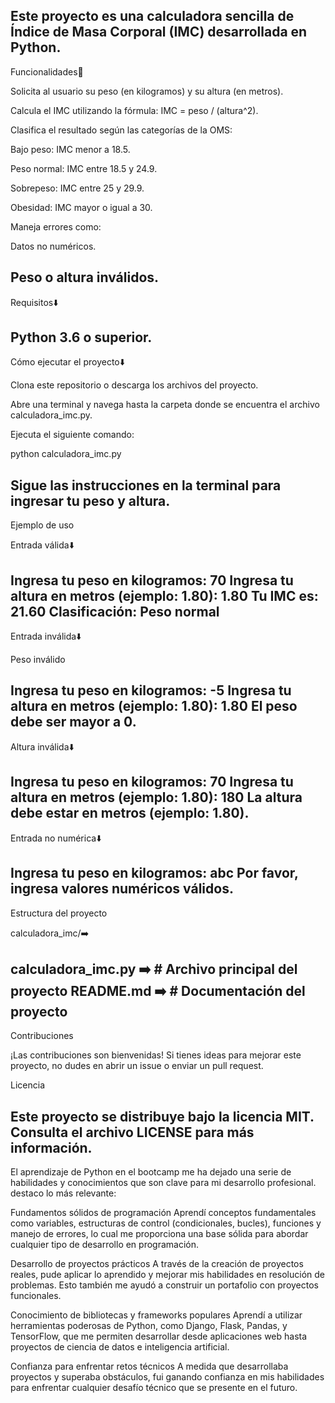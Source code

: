 Este proyecto es una calculadora sencilla de Índice de Masa Corporal (IMC) desarrollada en Python.
------------------------------------------------------------------------------------------------
Funcionalidades🔗

Solicita al usuario su peso (en kilogramos) y su altura (en metros).

Calcula el IMC utilizando la fórmula: IMC = peso / (altura^2).

Clasifica el resultado según las categorías de la OMS:

Bajo peso: IMC menor a 18.5.

Peso normal: IMC entre 18.5 y 24.9.

Sobrepeso: IMC entre 25 y 29.9.

Obesidad: IMC mayor o igual a 30.

Maneja errores como:

Datos no numéricos.

Peso o altura inválidos.
------------------------------------------------------------------------------------------------
Requisitos⬇️

Python 3.6 o superior.
------------------------------------------------------------------------------------------------
Cómo ejecutar el proyecto⬇️

Clona este repositorio o descarga los archivos del proyecto.

Abre una terminal y navega hasta la carpeta donde se encuentra el archivo calculadora_imc.py.

Ejecuta el siguiente comando:

python calculadora_imc.py

Sigue las instrucciones en la terminal para ingresar tu peso y altura.
------------------------------------------------------------------------------------------------
Ejemplo de uso

Entrada válida⬇️

Ingresa tu peso en kilogramos: 70
Ingresa tu altura en metros (ejemplo: 1.80): 1.80
Tu IMC es: 21.60
Clasificación: Peso normal
------------------------------------------------------------------------------------------------
Entrada inválida⬇️

Peso inválido

Ingresa tu peso en kilogramos: -5
Ingresa tu altura en metros (ejemplo: 1.80): 1.80
El peso debe ser mayor a 0.
------------------------------------------------------------------------------------------------
Altura inválida⬇️

Ingresa tu peso en kilogramos: 70
Ingresa tu altura en metros (ejemplo: 1.80): 180
La altura debe estar en metros (ejemplo: 1.80).
------------------------------------------------------------------------------------------------
Entrada no numérica⬇️

Ingresa tu peso en kilogramos: abc
Por favor, ingresa valores numéricos válidos.
------------------------------------------------------------------------------------------------
Estructura del proyecto

calculadora_imc/➡️

 calculadora_imc.py ➡️ # Archivo principal del proyecto
 README.md ➡️          # Documentación del proyecto
------------------------------------------------------------------------------------------------
Contribuciones

¡Las contribuciones son bienvenidas! Si tienes ideas para mejorar este proyecto, no dudes en abrir un issue o enviar un pull request.

Licencia

Este proyecto se distribuye bajo la licencia MIT. Consulta el archivo LICENSE para más información.
------------------------------------------------------------------------------------------------
El aprendizaje de Python en el bootcamp me ha dejado una serie de habilidades y conocimientos que son clave para mi desarrollo profesional. destaco lo más relevante:

Fundamentos sólidos de programación
Aprendí conceptos fundamentales como variables, estructuras de control (condicionales, bucles), funciones y manejo de errores, lo cual me proporciona una base sólida para abordar cualquier tipo de desarrollo en programación.

Desarrollo de proyectos prácticos
A través de la creación de proyectos reales, pude aplicar lo aprendido y mejorar mis habilidades en resolución de problemas. Esto también me ayudó a construir un portafolio con proyectos funcionales.

Conocimiento de bibliotecas y frameworks populares
Aprendí a utilizar herramientas poderosas de Python, como Django, Flask, Pandas, y TensorFlow, que me permiten desarrollar desde aplicaciones web hasta proyectos de ciencia de datos e inteligencia artificial.

Confianza para enfrentar retos técnicos
A medida que desarrollaba proyectos y superaba obstáculos, fui ganando confianza en mis habilidades para enfrentar cualquier desafío técnico que se presente en el futuro.
